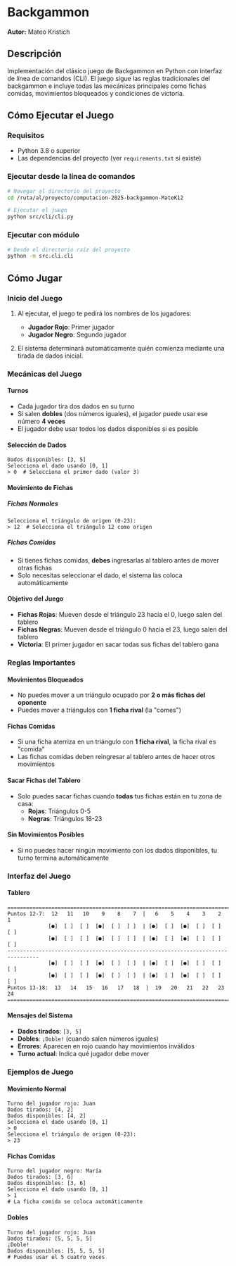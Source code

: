 # Backgammon

**Autor:** Mateo Kristich

## Descripción
Implementación del clásico juego de Backgammon en Python con interfaz de línea de comandos (CLI). El juego sigue las reglas tradicionales del backgammon e incluye todas las mecánicas principales como fichas comidas, movimientos bloqueados y condiciones de victoria.

## Cómo Ejecutar el Juego

### Requisitos
- Python 3.8 o superior
- Las dependencias del proyecto (ver `requirements.txt` si existe)

### Ejecutar desde la línea de comandos
```bash
# Navegar al directorio del proyecto
cd /ruta/al/proyecto/computacion-2025-backgammon-MateK12

# Ejecutar el juego
python src/cli/cli.py
```

### Ejecutar con módulo
```bash
# Desde el directorio raíz del proyecto
python -m src.cli.cli
```

## Cómo Jugar
### Inicio del Juego
1. Al ejecutar, el juego te pedirá los nombres de los jugadores:
   - **Jugador Rojo**: Primer jugador
   - **Jugador Negro**: Segundo jugador

2. El sistema determinará automáticamente quién comienza mediante una tirada de dados inicial.

### Mecánicas del Juego

#### Turnos
- Cada jugador tira dos dados en su turno
- Si salen **dobles** (dos números iguales), el jugador puede usar ese número **4 veces**
- El jugador debe usar todos los dados disponibles si es posible

#### Selección de Dados
```
Dados disponibles: [3, 5]
Selecciona el dado usando [0, 1]
> 0  # Selecciona el primer dado (valor 3)
```

#### Movimiento de Fichas

##### Fichas Normales
```
Selecciona el triángulo de origen (0-23): 
> 12  # Selecciona el triángulo 12 como origen
```

##### Fichas Comidas
- Si tienes fichas comidas, **debes** ingresarlas al tablero antes de mover otras fichas
- Solo necesitas seleccionar el dado, el sistema las coloca automáticamente

#### Objetivo del Juego
- **Fichas Rojas**: Mueven desde el triángulo 23 hacia el 0, luego salen del tablero
- **Fichas Negras**: Mueven desde el triángulo 0 hacia el 23, luego salen del tablero
- **Victoria**: El primer jugador en sacar todas sus fichas del tablero gana

### Reglas Importantes

#### Movimientos Bloqueados
- No puedes mover a un triángulo ocupado por **2 o más fichas del oponente**
- Puedes mover a triángulos con **1 ficha rival** (la "comes")

#### Fichas Comidas
- Si una ficha aterriza en un triángulo con **1 ficha rival**, la ficha rival es "comida"
- Las fichas comidas deben reingresar al tablero antes de hacer otros movimientos

#### Sacar Fichas del Tablero
- Solo puedes sacar fichas cuando **todas** tus fichas están en tu zona de casa:
  - **Rojas**: Triángulos 0-5
  - **Negras**: Triángulos 18-23

#### Sin Movimientos Posibles
- Si no puedes hacer ningún movimiento con los dados disponibles, tu turno termina automáticamente

### Interfaz del Juego

#### Tablero
```
================================================================================
Puntos 12-7:  12   11   10    9    8    7  |   6    5    4    3    2    1
             [●]  [ ]  [ ]  [●]  [ ]  [ ]  | [●]  [ ]  [●]  [ ]  [ ]  [ ]
             [●]  [ ]  [ ]  [●]  [ ]  [ ]  | [●]  [ ]  [●]  [ ]  [ ]  [ ]
--------------------------------------------------------------------------------
             [●]  [ ]  [ ]  [●]  [ ]  [ ]  | [●]  [ ]  [●]  [ ]  [ ]  [ ]
             [●]  [ ]  [ ]  [●]  [ ]  [ ]  | [●]  [ ]  [●]  [ ]  [ ]  [ ]
Puntos 13-18:  13   14   15   16   17   18  |  19   20   21   22   23   24
================================================================================
```

#### Mensajes del Sistema
- **Dados tirados**: `[3, 5]`
- **Dobles**: `¡Doble!` (cuando salen números iguales)
- **Errores**: Aparecen en rojo cuando hay movimientos inválidos
- **Turno actual**: Indica qué jugador debe mover

### Ejemplos de Juego

#### Movimiento Normal
```
Turno del jugador rojo: Juan
Dados tirados: [4, 2]
Dados disponibles: [4, 2]
Selecciona el dado usando [0, 1]
> 0
Selecciona el triángulo de origen (0-23): 
> 23
```

#### Fichas Comidas
```
Turno del jugador negro: María
Dados tirados: [3, 6]
Dados disponibles: [3, 6]
Selecciona el dado usando [0, 1]
> 1
# La ficha comida se coloca automáticamente
```

#### Dobles
```
Turno del jugador rojo: Juan
Dados tirados: [5, 5, 5, 5]
¡Doble!
Dados disponibles: [5, 5, 5, 5]
# Puedes usar el 5 cuatro veces
```
